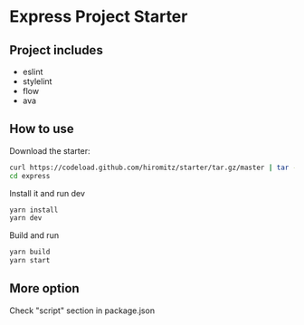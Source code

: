 # Express Project Starter

## Project includes

- eslint
- stylelint
- flow
- ava

## How to use

Download the starter:

```bash
curl https://codeload.github.com/hiromitz/starter/tar.gz/master | tar -xz --strip=1 starter-master/express
cd express
```

Install it and run dev

```bash
yarn install
yarn dev
```

Build and run

```bash
yarn build
yarn start
```
## More option

Check "script" section in package.json
